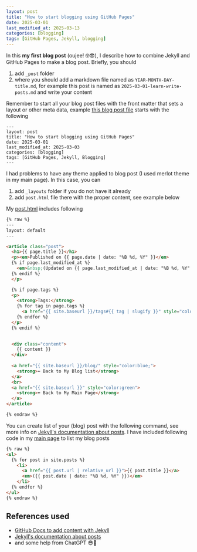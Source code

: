 ```yaml
---
layout: post
title: "How to start blogging using GitHub Pages"
date: 2025-03-01
last_modified_at: 2025-03-13
categories: [blogging]
tags: [GitHub Pages, Jekyll, blogging]
---
```


In this **my first blog post** (oujee! 🤓😎), I describe how to combine Jekyll and GitHub Pages to make a blog post. Briefly, you should
1. add `_post` folder
2. where you should add a markdown file named as `YEAR-MONTH-DAY-title.md`, for example this post is named as `2025-03-01-learn-write-posts.md` and write your content

Remember to start all your blog post files with the front matter that sets a layout or other meta data, example [this blog post file](https://github.com/AnaHill/AnaHill.github.io/blob/main/_posts/2025-03-01-learn-write-posts.md?plain=1) starts with the following 
```
---
layout: post
title: "How to start blogging using GitHub Pages"
date: 2025-03-01
last_modified_at: 2025-03-03
categories: [blogging]
tags: [GitHub Pages, Jekyll, Blogging]
---
```

I had problems to have any theme applied to blog post (I used merlot theme in my main page). In this case, you can
1. add `_layouts` folder if you do not have it already 
2. add `post.html` file there with the proper content, see example below


My [post.html](https://github.com/AnaHill/AnaHill.github.io/blob/main/_layouts/post.html) includes following 
```html
{% raw %}
---
layout: default
---

<article class="post">
  <h1>{{ page.title }}</h1>
  <p><em>Published on {{ page.date | date: "%B %d, %Y" }}</em>
  {% if page.last_modified_at %}
    <em>&nbsp;(Updated on {{ page.last_modified_at | date: "%B %d, %Y" }})</em>
  {% endif %}
  </p>

  {% if page.tags %}
  <p>
    <strong>Tags:</strong>
    {% for tag in page.tags %}
      <a href="{{ site.baseurl }}/tags#{{ tag | slugify }}" style="color:blue;">{{ tag }}</a>{% unless forloop.last %}, {% endunless %}
    {% endfor %}
  </p>
  {% endif %}
  

  <div class="content">
    {{ content }}
  </div>
  
  <a href="{{ site.baseurl }}/blog/" style="color:blue;">
    <strong>⬅ Back to My Blog list</strong>
  </a>
  <br>
  <a href="{{ site.baseurl }}" style="color:green">
    <strong>⬅ Back to My Main Page</strong>
  </a>
</article>

{% endraw %}
```

You can create list of your (blog) post with the following command, see more info on [Jekyll's documentation about posts](https://jekyllrb.com/docs/posts/). 
I have included following code in my <a href="{{ site.url }}/"> main page</a> to list my blog posts

```html
{% raw %}
<ul>
  {% for post in site.posts %}
    <li>
      <a href="{{ post.url | relative_url }}">{{ post.title }}</a>  
      <em>({{ post.date | date: "%B %d, %Y" }})</em>
    </li>
  {% endfor %}
</ul>
{% endraw %}
```

## References used
- [GitHub Docs to add content with Jekyll](https://docs.github.com/en/pages/setting-up-a-github-pages-site-with-jekyll/adding-content-to-your-github-pages-site-using-jekyll)
- [Jekyll's documentation about posts](https://jekyllrb.com/docs/posts/) 
- and some help from ChatGPT 😎🤖
